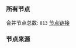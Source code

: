 ### 所有节点
合并节点总数: `813`
[节点链接](https://raw.githubusercontent.com/rzhy1/11/master/sub/sub_merge_base64.txt)

### 节点来源